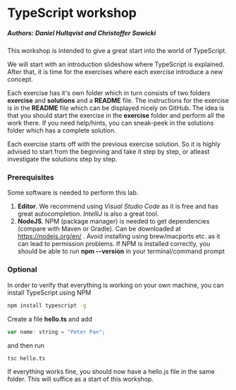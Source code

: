 # TypeScript workshop
##### Authors: Daniel Hultqvist and Christoffer Sawicki

This workshop is intended to give a great start into the world of TypeScript. 

We will start with an introduction slideshow where TypeScript is explained. After that, it is time for the exercises where each exercise introduce a new concept. 

Each exercise has it's own folder which in turn consists of two folders **exercise** and **solutions** and a **README** file. The instructions for the exercise is in the **README** file which can be displayed nicely on GitHub. The idea is that you should start the exercise in the **exercise** folder and perform all the work there. If you need help/hints, you can sneak-peek in the solutions folder which  has a complete solution.

Each exercise starts off with the previous exercise solution. So it is highly advised to start from the beginning and take it step by step, or atleast investigate the solutions step by step.

### Prerequisites
Some software is needed to perform this lab.
1. **Editor**. We recommend using *Visual Studio Code* as it is free and has great autocompletion. *IntelliJ* is also a great tool.
2. **NodeJS**. NPM (package manager) is needed to get dependencies (compare with Maven or Gradle). Can be downloaded at https://nodejs.org/en/ . Avoid installing using brew/macports etc. as it can lead to permission problems. If NPM is installed correctly, you should be able to run **npm --version** in your terminal/command prompt

### Optional
In order to verify that everything is working on your own machine, you can install TypeScript using NPM
```sh
npm install typescript -g
```

Create a file **hello.ts** and add 
```javascript
var name: string = "Peter Pan";
```

and then run 
```sh
tsc hello.ts
```

If everything works fine, you should now have a hello.js file in the same folder. This will suffice as a start of this workshop.